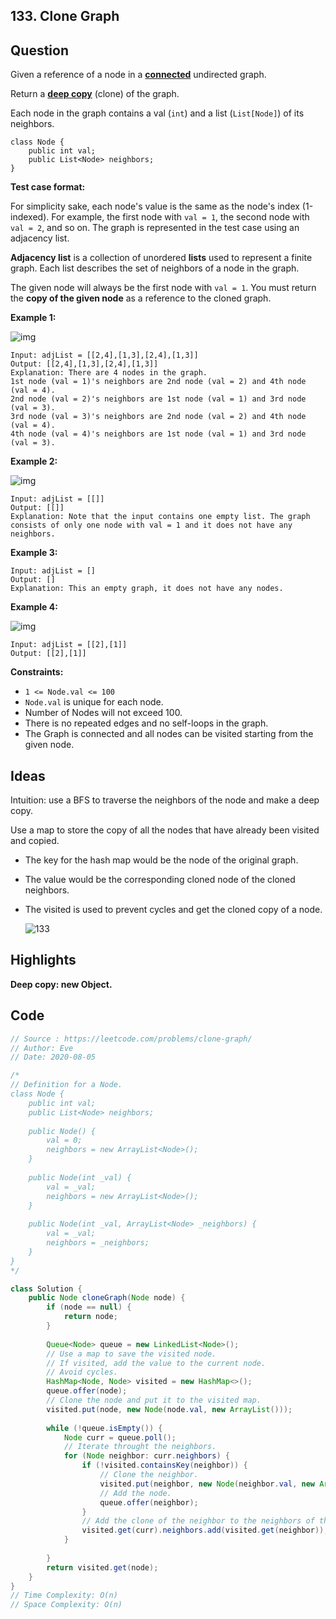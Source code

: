 ## 133. Clone Graph

## Question

Given a reference of a node in a **[connected](https://en.wikipedia.org/wiki/Connectivity_(graph_theory)#Connected_graph)** undirected graph.

Return a [**deep copy**](https://en.wikipedia.org/wiki/Object_copying#Deep_copy) (clone) of the graph.

Each node in the graph contains a val (`int`) and a list (`List[Node]`) of its neighbors.

```
class Node {
    public int val;
    public List<Node> neighbors;
}
```

 

**Test case format:**

For simplicity sake, each node's value is the same as the node's index (1-indexed). For example, the first node with `val = 1`, the second node with `val = 2`, and so on. The graph is represented in the test case using an adjacency list.

**Adjacency list** is a collection of unordered **lists** used to represent a finite graph. Each list describes the set of neighbors of a node in the graph.

The given node will always be the first node with `val = 1`. You must return the **copy of the given node** as a reference to the cloned graph.

 

**Example 1:**

![img](https://assets.leetcode.com/uploads/2019/11/04/133_clone_graph_question.png)

```
Input: adjList = [[2,4],[1,3],[2,4],[1,3]]
Output: [[2,4],[1,3],[2,4],[1,3]]
Explanation: There are 4 nodes in the graph.
1st node (val = 1)'s neighbors are 2nd node (val = 2) and 4th node (val = 4).
2nd node (val = 2)'s neighbors are 1st node (val = 1) and 3rd node (val = 3).
3rd node (val = 3)'s neighbors are 2nd node (val = 2) and 4th node (val = 4).
4th node (val = 4)'s neighbors are 1st node (val = 1) and 3rd node (val = 3).
```

**Example 2:**

![img](https://assets.leetcode.com/uploads/2020/01/07/graph.png)

```
Input: adjList = [[]]
Output: [[]]
Explanation: Note that the input contains one empty list. The graph consists of only one node with val = 1 and it does not have any neighbors.
```

**Example 3:**

```
Input: adjList = []
Output: []
Explanation: This an empty graph, it does not have any nodes.
```

**Example 4:**

![img](https://assets.leetcode.com/uploads/2020/01/07/graph-1.png)

```
Input: adjList = [[2],[1]]
Output: [[2],[1]]
```

 

**Constraints:**

- `1 <= Node.val <= 100`
- `Node.val` is unique for each node.
- Number of Nodes will not exceed 100.
- There is no repeated edges and no self-loops in the graph.
- The Graph is connected and all nodes can be visited starting from the given node.

## Ideas

Intuition: use a BFS to traverse the neighbors of the node and make a deep copy.

Use a map to store the copy of all the nodes that have already been visited and copied. 

* The key for the hash map would be the node of the original graph.

* The value would be the corresponding cloned node of the cloned neighbors. 

* The visited is used to prevent cycles and get the cloned copy of a node.

  ![133](C:\Users\shenm\Desktop\CS\Leetcode\images\133.png)

## Highlights

**Deep copy: new Object.**

## Code

```java
// Source : https://leetcode.com/problems/clone-graph/
// Author: Eve
// Date: 2020-08-05

/*
// Definition for a Node.
class Node {
    public int val;
    public List<Node> neighbors;
    
    public Node() {
        val = 0;
        neighbors = new ArrayList<Node>();
    }
    
    public Node(int _val) {
        val = _val;
        neighbors = new ArrayList<Node>();
    }
    
    public Node(int _val, ArrayList<Node> _neighbors) {
        val = _val;
        neighbors = _neighbors;
    }
}
*/

class Solution {
    public Node cloneGraph(Node node) {
        if (node == null) {
            return node;
        }
        
        Queue<Node> queue = new LinkedList<Node>();
        // Use a map to save the visited node.
        // If visited, add the value to the current node.
        // Avoid cycles.
        HashMap<Node, Node> visited = new HashMap<>();
        queue.offer(node);
        // Clone the node and put it to the visited map.
        visited.put(node, new Node(node.val, new ArrayList()));
        
        while (!queue.isEmpty()) {
            Node curr = queue.poll();
            // Iterate throught the neighbors.
            for (Node neighbor: curr.neighbors) {
                if (!visited.containsKey(neighbor)) {
                    // Clone the neighbor.
                    visited.put(neighbor, new Node(neighbor.val, new ArrayList()));
                    // Add the node.
                    queue.offer(neighbor);
                } 
                // Add the clone of the neighbor to the neighbors of the current node.
                visited.get(curr).neighbors.add(visited.get(neighbor));
            }
            
        }
        return visited.get(node);
    }
}
// Time Complexity: O(n)
// Space Complexity: O(n)
```

